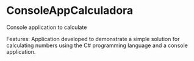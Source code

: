 # ConsoleAppCalculadora
 Console application to calculate
 
 Features:
 Application developed to demonstrate a simple solution for calculating numbers using the C# programming language and a console application.
 
 


